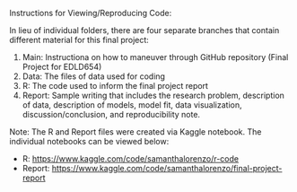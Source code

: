 Instructions for Viewing/Reproducing Code:

In lieu of individual folders, there are four separate branches that contain different material for this final project:
1. Main: Instructiona on how to maneuver through GitHub repository (Final Project for EDLD654)
2. Data: The files of data used for coding
3. R: The code used to inform the final project report
4. Report: Sample writing that includes the research problem, description of data, description of models, model fit, data visualization, discussion/conclusion, and reproducibility note. 

Note: The R and Report files were created via Kaggle notebook. The individual notebooks can be viewed below:
- R: https://www.kaggle.com/code/samanthalorenzo/r-code
- Report: https://www.kaggle.com/code/samanthalorenzo/final-project-report
